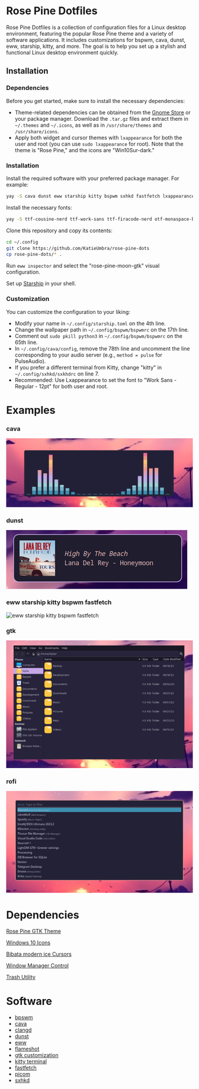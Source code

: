 # Rose Pine Dotfiles

Rose Pine Dotfiles is a collection of configuration files for a Linux desktop environment, featuring the popular Rose Pine theme and a variety of software applications. It includes customizations for bspwm, cava, dunst, eww, starship, kitty, and more. The goal is to help you set up a stylish and functional Linux desktop environment quickly.

## Installation

### Dependencies

Before you get started, make sure to install the necessary dependencies:

- Theme-related dependencies can be obtained from the [Gnome Store](https://www.gnome-look.org) or your package manager. Download the `.tar.gz` files and extract them in `~/.themes` and `~/.icons`, as well as in `/usr/share/themes` and `/usr/share/icons`.
- Apply both widget and cursor themes with `lxappearance` for both the user and root (you can use `sudo lxappearance` for root). Note that the theme is "Rose Pine," and the icons are "Win10Sur-dark."

### Installation

Install the required software with your preferred package manager. For example:

```bash
yay -S cava dunst eww starship kitty bspwm sxhkd fastfetch lxappearance rofi llvm picom flameshot
```

Install the necessary fonts:

```bash
yay -S ttf-cousine-nerd ttf-work-sans ttf-firacode-nerd otf-monaspace-bin
```

Clone this repository and copy its contents:

```bash
cd ~/.config
git clone https://github.com/KatieUmbra/rose-pine-dots
cp rose-pine-dots/* .
```

Run `eww inspector` and select the "rose-pine-moon-gtk" visual configuration.

Set up [Starship](https://starship.rs/guide/#%F0%9F%9A%80-installation) in your shell.

### Customization

You can customize the configuration to your liking:

 - Modify your name in `~/.config/starship.toml` on the 4th line.
 - Change the wallpaper path in `~/.config/bspwm/bspwmrc` on the 17th line.
 - Comment out `sudo pkill python3` in `~/.config/bspwm/bspwmrc` on the 65th line.
 - In `~/.config/cava/config`, remove the 78th line and uncomment the line corresponding to your audio server (e.g., `method = pulse` for PulseAudio).
 - If you prefer a different terminal from Kitty, change "kitty" in `~/.config/sxhkd/sxkhdrc` on line 7.
 - Recommended: Use Lxappearance to set the font to "Work Sans - Regular - 12pt" for both user and root.

# Examples

### cava

![cava](https://raw.githubusercontent.com/KatieUmbra/rose-pine-dots/main/.examples/cava.png)

### dunst

![dunst](https://raw.githubusercontent.com/KatieUmbra/rose-pine-dots/main/.examples/dunst.png)

### eww starship kitty bspwm fastfetch

![eww starship kitty bspwm fastfetch](https://raw.githubusercontent.com/KatieUmbra/rose-pine-dots/main/.examples/eww-starship-kitty-bspwm-fastfetch.png)

### gtk

![gtk](https://github.com/KatieUmbra/rose-pine-dots/blob/main/.examples/gtk.png?raw=true****)

### rofi

![rofi](https://github.com/KatieUmbra/rose-pine-dots/blob/main/.examples/rofi.png?raw=true)

# Dependencies
[Rose Pine GTK Theme](https://github.com/rose-pine/gtk)

[Windows 10 Icons](https://github.com/yeyushengfan258/Win10Sur-icon-theme)

[Bibata modern ice Cursors](https://github.com/ful1e5/Bibata_Cursor)

[Window Manager Control](https://www.freedesktop.org/wiki/Software/wmctrl/)

[Trash Utility](https://github.com/andreafrancia/trash-cli)

# Software

- [bpswm](https://github.com/baskerville/bspwm)
- [cava](https://github.com/karlstav/cava)
- [clangd](https://llvm.org/)
- [dunst](https://github.com/dunst-project/dunst)
- [eww](https://github.com/elkowar/eww)
- [flameshot](https://flameshot.org/)
- [gtk customization](https://github.com/lxde/lxappearance)
- [kitty terminal](https://sw.kovidgoyal.net/kitty/)
- [fastfetch](https://github.com/fastfetch-cli/fastfetch)
- [picom](https://github.com/yshui/picom)
- [sxhkd](https://github.com/baskerville/sxhkd)
